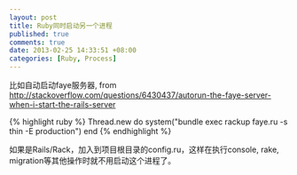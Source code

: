 ```yaml
---
layout: post
title: Ruby同时启动另一个进程
published: true
comments: true
date: 2013-02-25 14:33:51 +08:00
categories: [Ruby, Process]
---
```



比如自动启动faye服务器, from http://stackoverflow.com/questions/6430437/autorun-the-faye-server-when-i-start-the-rails-server

{% highlight ruby %}
Thread.new do
  system("bundle exec rackup faye.ru -s thin -E production")
end
{% endhighlight %}

如果是Rails/Rack，加入到项目根目录的config.ru，这样在执行console, rake, migration等其他操作时就不用启动这个进程了。
